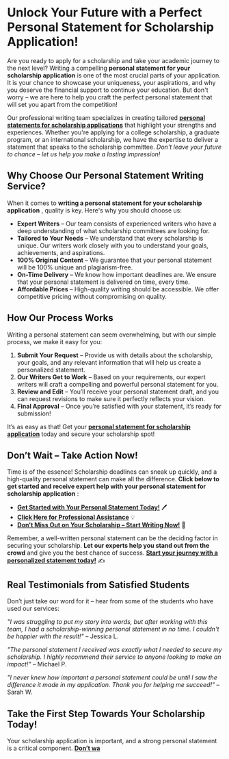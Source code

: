 # Unlock Your Future with a Perfect Personal Statement for Scholarship Application!

Are you ready to apply for a scholarship and take your academic journey to the next level? Writing a compelling **personal statement for your scholarship application** is one of the most crucial parts of your application. It is your chance to showcase your uniqueness, your aspirations, and why you deserve the financial support to continue your education. But don't worry – we are here to help you craft the perfect personal statement that will set you apart from the competition!

Our professional writing team specializes in creating tailored [**personal statements for scholarship applications**](https://tinyurl.com/topessay?keyword=personal+statement+for+scholarship+application) that highlight your strengths and experiences. Whether you're applying for a college scholarship, a graduate program, or an international scholarship, we have the expertise to deliver a statement that speaks to the scholarship committee. _Don't leave your future to chance – let us help you make a lasting impression!_

## Why Choose Our Personal Statement Writing Service?

When it comes to **writing a personal statement for your scholarship application** , quality is key. Here's why you should choose us:

- **Expert Writers** – Our team consists of experienced writers who have a deep understanding of what scholarship committees are looking for.
- **Tailored to Your Needs** – We understand that every scholarship is unique. Our writers work closely with you to understand your goals, achievements, and aspirations.
- **100% Original Content** – We guarantee that your personal statement will be 100% unique and plagiarism-free.
- **On-Time Delivery** – We know how important deadlines are. We ensure that your personal statement is delivered on time, every time.
- **Affordable Prices** – High-quality writing should be accessible. We offer competitive pricing without compromising on quality.

## How Our Process Works

Writing a personal statement can seem overwhelming, but with our simple process, we make it easy for you:

1. **Submit Your Request** – Provide us with details about the scholarship, your goals, and any relevant information that will help us create a personalized statement.
2. **Our Writers Get to Work** – Based on your requirements, our expert writers will craft a compelling and powerful personal statement for you.
3. **Review and Edit** – You’ll receive your personal statement draft, and you can request revisions to make sure it perfectly reflects your vision.
4. **Final Approval** – Once you’re satisfied with your statement, it’s ready for submission!

It’s as easy as that! Get your [**personal statement for scholarship application**](https://tinyurl.com/topessay?keyword=personal+statement+for+scholarship+application) today and secure your scholarship spot!

## Don’t Wait – Take Action Now!

Time is of the essence! Scholarship deadlines can sneak up quickly, and a high-quality personal statement can make all the difference. **Click below to get started and receive expert help with your personal statement for scholarship application** :

- [**Get Started with Your Personal Statement Today!**](https://tinyurl.com/topessay?keyword=personal+statement+for+scholarship+application) 🖊️
- [**Click Here for Professional Assistance**](https://tinyurl.com/topessay?keyword=personal+statement+for+scholarship+application) 💡
- [**Don’t Miss Out on Your Scholarship – Start Writing Now!**](https://tinyurl.com/topessay?keyword=personal+statement+for+scholarship+application) 🚀

Remember, a well-written personal statement can be the deciding factor in securing your scholarship. **Let our experts help you stand out from the crowd** and give you the best chance of success. [**Start your journey with a personalized statement today!**](https://tinyurl.com/topessay?keyword=personal+statement+for+scholarship+application) ✍️

## Real Testimonials from Satisfied Students

Don’t just take our word for it – hear from some of the students who have used our services:

_"I was struggling to put my story into words, but after working with this team, I had a scholarship-winning personal statement in no time. I couldn't be happier with the result!"_ – Jessica L.

_"The personal statement I received was exactly what I needed to secure my scholarship. I highly recommend their service to anyone looking to make an impact!"_ – Michael P.

_"I never knew how important a personal statement could be until I saw the difference it made in my application. Thank you for helping me succeed!"_ – Sarah W.

## Take the First Step Towards Your Scholarship Today!

Your scholarship application is important, and a strong personal statement is a critical component. [**Don’t wa**](https://tinyurl.com/topessay?keyword=personal+statement+for+scholarship+application)
